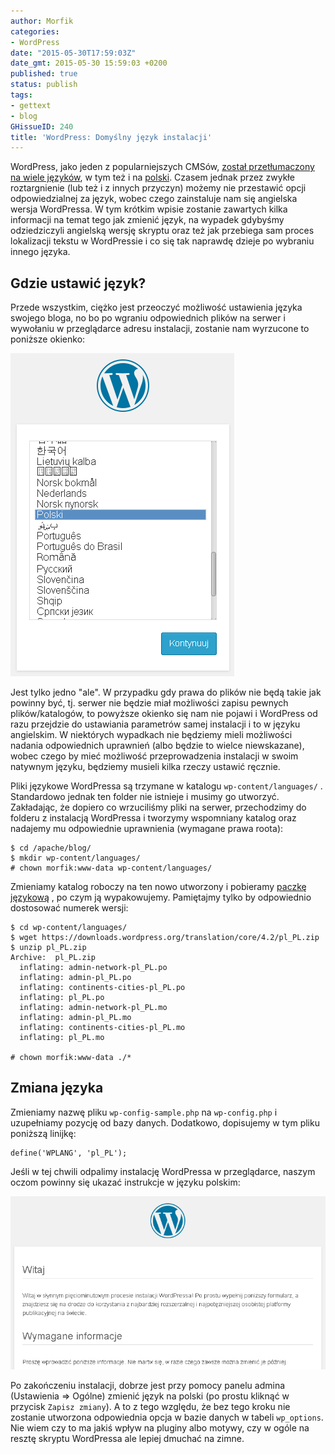 ```yaml
---
author: Morfik
categories:
- WordPress
date: "2015-05-30T17:59:03Z"
date_gmt: 2015-05-30 15:59:03 +0200
published: true
status: publish
tags:
- gettext
- blog
GHissueID: 240
title: 'WordPress: Domyślny język instalacji'
---
```


WordPress, jako jeden z popularniejszych CMSów, [został przetłumaczony na wiele
języków](https://make.wordpress.org/polyglots/teams/), w tym też i na
[polski](https://pl.wordpress.org/). Czasem jednak przez zwykłe roztargnienie (lub też i z innych
przyczyn) możemy nie przestawić opcji odpowiedzialnej za język, wobec czego zainstaluje nam się
angielska wersja WordPressa. W tym krótkim wpisie zostanie zawartych kilka informacji na temat tego
jak zmienić język, na wypadek gdybyśmy odziedziczyli angielską wersję skryptu oraz też jak przebiega
sam proces lokalizacji tekstu w WordPressie i co się tak naprawdę dzieje po wybraniu innego języka.

<!--more-->
## Gdzie ustawić język?

Przede wszystkim, ciężko jest przeoczyć możliwość ustawienia języka swojego bloga, no bo po wgraniu
odpowiednich plików na serwer i wywołaniu w przeglądarce adresu instalacji, zostanie nam wyrzucone
to poniższe okienko:

![](/img/2015/05/1.wordpress-wybor-jezyk.png#small)

Jest tylko jedno "ale". W przypadku gdy prawa do plików nie będą takie jak powinny być, tj. serwer
nie będzie miał możliwości zapisu pewnych plików/katalogów, to powyższe okienko się nam nie pojawi i
WordPress od razu przejdzie do ustawiania parametrów samej instalacji i to w języku angielskim. W
niektórych wypadkach nie będziemy mieli możliwości nadania odpowiednich uprawnień (albo będzie to
wielce niewskazane), wobec czego by mieć możliwość przeprowadzenia instalacji w swoim natywnym
języku, będziemy musieli kilka rzeczy ustawić ręcznie.

Pliki językowe WordPressa są trzymane w katalogu `wp-content/languages/` . Standardowo jednak ten
folder nie istnieje i musimy go utworzyć. Zakładając, że dopiero co wrzuciliśmy pliki na serwer,
przechodzimy do folderu z instalacją WordPressa i tworzymy wspomniany katalog oraz nadajemy mu
odpowiednie uprawnienia (wymagane prawa roota):

    $ cd /apache/blog/
    $ mkdir wp-content/languages/
    # chown morfik:www-data wp-content/languages/

Zmieniamy katalog roboczy na ten nowo utworzony i pobieramy [paczkę
językową](https://make.wordpress.org/polyglots/teams/?locale=pl_PL) , po czym ją wypakowujemy.
Pamiętajmy tylko by odpowiednio dostosować numerek wersji:

    $ cd wp-content/languages/
    $ wget https://downloads.wordpress.org/translation/core/4.2/pl_PL.zip
    $ unzip pl_PL.zip
    Archive:  pl_PL.zip
      inflating: admin-network-pl_PL.po
      inflating: admin-pl_PL.po
      inflating: continents-cities-pl_PL.po
      inflating: pl_PL.po
      inflating: admin-network-pl_PL.mo
      inflating: admin-pl_PL.mo
      inflating: continents-cities-pl_PL.mo
      inflating: pl_PL.mo

    # chown morfik:www-data ./*

## Zmiana języka

Zmieniamy nazwę pliku `wp-config-sample.php` na `wp-config.php` i uzupełniamy pozycję od bazy
danych. Dodatkowo, dopisujemy w tym pliku poniższą linijkę:

    define('WPLANG', 'pl_PL');

Jeśli w tej chwili odpalimy instalację WordPressa w przeglądarce, naszym oczom powinny się ukazać
instrukcje w języku polskim:

![](/img/2015/05/2.wordpress-instalacja-po-polsku.png#huge)

Po zakończeniu instalacji, dobrze jest przy pomocy panelu admina (Ustawienia => Ogólne) zmienić
język na polski (po prostu kliknąć w przycisk `Zapisz zmiany`). A to z tego względu, że bez tego
kroku nie zostanie utworzona odpowiednia opcja w bazie danych w tabeli `wp_options`. Nie wiem czy to
ma jakiś wpływ na pluginy albo motywy, czy w ogóle na resztę skryptu WordPressa ale lepiej dmuchać
na zimne.
